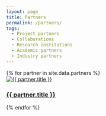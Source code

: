 ```yaml
---
layout: page
title: Partners
permalink: /partners/
tags: 
  - Project partners
  - Collaborations
  - Research institutions
  - Academic partners
  - Industry partners
---
```


<div class="image-grid">
  {% for partner in site.data.partners %}
    <div class="grid-item">
      <a href="{{ partner.link }}">
        <img src="{{ partner.image }}" alt="{{ partner.title }}">
        <h3>{{ partner.title }}</h3>
      </a>
    </div>
  {% endfor %}
</div>
